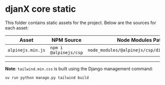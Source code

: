 # djanX core static

This folder contains static assets for the project. Below are the sources for each asset:

| Asset             | NPM Source            | Node Modules Path                            | CDN Source                                                         |
| ----------------- | --------------------- | -------------------------------------------- | ------------------------------------------------------------------ |
| `alpinejs.min.js` | `npm i @alpinejs/csp` | `node_modules/@alpinejs/csp/dist/cdn.min.js` | `https://cdn.jsdelivr.net/npm/@alpinejs/csp@3.x.x/dist/cdn.min.js` |

---

**Note**: `tailwind.min.css` is built using the Django management command:

```bash
uv run python manage.py tailwind build
```

